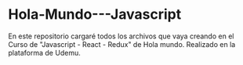 # Hola-Mundo---Javascript

En este repositorio cargaré todos los archivos que vaya creando en el Curso de "Javascript - React - Redux" de Hola mundo. Realizado en la plataforma de Udemu.

